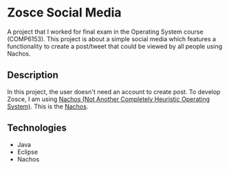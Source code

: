 # Zosce Social Media
A project that I worked for final exam in the Operating System course (COMP6153). This project is about a simple social media which features a functionality to create a post/tweet that could be viewed by all people using Nachos.

## Description
In this project, the user doesn't need an account to create post.
To develop Zosce, I am using <a href="https://en.wikipedia.org/wiki/Not_Another_Completely_Heuristic_Operating_System" target="_blank">Nachos (Not Another Completely Heuristic Operating System)</a>.
This is the <a href ="/nachos">Nachos</a>.

## Technologies
<ul>
  <li>Java</li>
  <li>Eclipse</li>
  <li>Nachos</li>
</ul>
